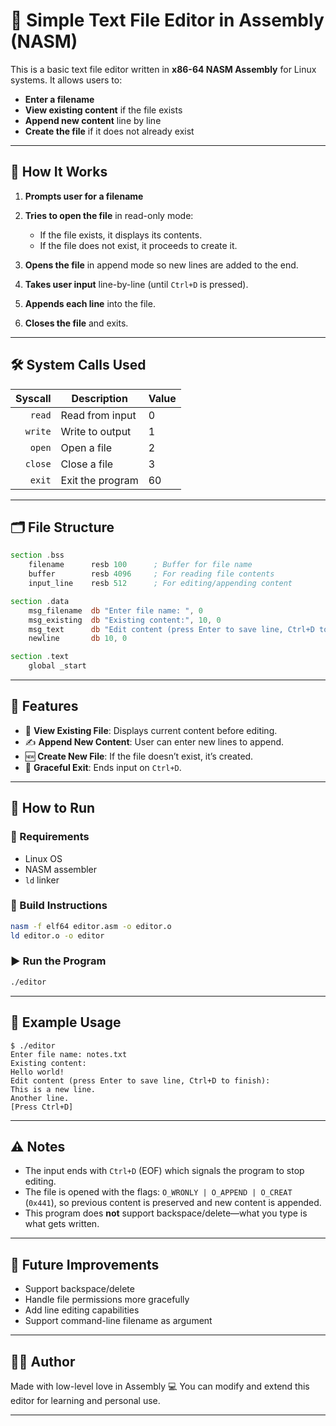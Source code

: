 # 📝 Simple Text File Editor in Assembly (NASM)

This is a basic text file editor written in **x86-64 NASM Assembly** for Linux systems. It allows users to:

* **Enter a filename**
* **View existing content** if the file exists
* **Append new content** line by line
* **Create the file** if it does not already exist

---

## 🧠 How It Works

1. **Prompts user for a filename**
2. **Tries to open the file** in read-only mode:

   * If the file exists, it displays its contents.
   * If the file does not exist, it proceeds to create it.
3. **Opens the file** in append mode so new lines are added to the end.
4. **Takes user input** line-by-line (until `Ctrl+D` is pressed).
5. **Appends each line** into the file.
6. **Closes the file** and exits.

---

## 🛠️ System Calls Used

| Syscall | Description      | Value |
| ------: | ---------------- | ----- |
|  `read` | Read from input  | 0     |
| `write` | Write to output  | 1     |
|  `open` | Open a file      | 2     |
| `close` | Close a file     | 3     |
|  `exit` | Exit the program | 60    |

---

## 🗂️ File Structure

```asm
section .bss
    filename      resb 100      ; Buffer for file name
    buffer        resb 4096     ; For reading file contents
    input_line    resb 512      ; For editing/appending content

section .data
    msg_filename  db "Enter file name: ", 0
    msg_existing  db "Existing content:", 10, 0
    msg_text      db "Edit content (press Enter to save line, Ctrl+D to finish):", 10, 0
    newline       db 10, 0

section .text
    global _start
```

---

## 🧾 Features

* 📂 **View Existing File**: Displays current content before editing.
* ✍️ **Append New Content**: User can enter new lines to append.
* 🆕 **Create New File**: If the file doesn’t exist, it’s created.
* 🛑 **Graceful Exit**: Ends input on `Ctrl+D`.

---

## 🧪 How to Run

### 🧰 Requirements

* Linux OS
* NASM assembler
* `ld` linker

### 🔧 Build Instructions

```bash
nasm -f elf64 editor.asm -o editor.o
ld editor.o -o editor
```

### ▶️ Run the Program

```bash
./editor
```

---

## 📌 Example Usage

```
$ ./editor
Enter file name: notes.txt
Existing content:
Hello world!
Edit content (press Enter to save line, Ctrl+D to finish):
This is a new line.
Another line.
[Press Ctrl+D]
```

---

## ⚠️ Notes

* The input ends with `Ctrl+D` (EOF) which signals the program to stop editing.
* The file is opened with the flags: `O_WRONLY | O_APPEND | O_CREAT` (`0x441`), so previous content is preserved and new content is appended.
* This program does **not** support backspace/delete—what you type is what gets written.

---

## 🚀 Future Improvements

* Support backspace/delete
* Handle file permissions more gracefully
* Add line editing capabilities
* Support command-line filename as argument

---

## 🧑‍💻 Author

Made with low-level love in Assembly 💻
You can modify and extend this editor for learning and personal use.

---